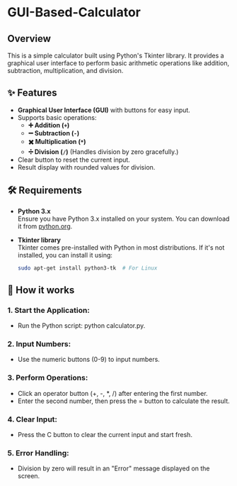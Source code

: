 # GUI-Based-Calculator
## Overview
This is a simple calculator built using Python's Tkinter library. It provides a graphical user interface to perform basic arithmetic operations like addition, subtraction, multiplication, and division.

## ✨ Features
- **Graphical User Interface (GUI)** with buttons for easy input.
- Supports basic operations:
  - **➕ Addition (`+`)**
  - **➖ Subtraction (`-`)**
  - **✖️ Multiplication (`*`)**
  - **➗ Division (`/`)** (Handles division by zero gracefully.)
- Clear button to reset the current input.
- Result display with rounded values for division.

## 🛠️ Requirements

- **Python 3.x**  
  Ensure you have Python 3.x installed on your system. You can download it from [python.org](https://www.python.org/).

- **Tkinter library**  
  Tkinter comes pre-installed with Python in most distributions. If it's not installed, you can install it using:  
  ```bash
  sudo apt-get install python3-tk  # For Linux

## 🚀 How it works
### 1. Start the Application:
- Run the Python script: python calculator.py.
### 2. Input Numbers:
- Use the numeric buttons (0-9) to input numbers.
### 3. Perform Operations:
- Click an operator button (+, -, *, /) after entering the first number.
- Enter the second number, then press the = button to calculate the result.
### 4. Clear Input:
- Press the C button to clear the current input and start fresh.
### 5. Error Handling:
- Division by zero will result in an "Error" message displayed on the screen.
